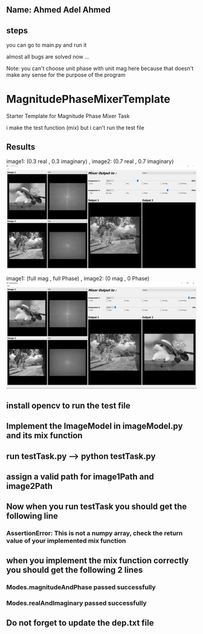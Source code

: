## Name: Ahmed Adel Ahmed

## steps
you can go to main.py and run it

almost all bugs are solved now ...

Note: you can't choose unit phase with unit mag here because that doesn't make any sense for the purpose of the program


# MagnitudePhaseMixerTemplate
Starter Template for Magnitude Phase Mixer Task

i make the test function (mix) but i can't run the test file

## Results

image1: (0.3 real , 0.3 imaginary) , image2: (0.7 real , 0.7 imaginary)
![alt text](test1.png)

image1: (full mag , full Phase) , image2: (0 mag , 0 Phase)
![alt text](test2.png)

## install opencv to run the test file

## Implement the ImageModel in imageModel.py and its mix function
## run testTask.py --> python testTask.py
## assign a valid path for image1Path and image2Path
## Now when you run testTask you should get the following line
### AssertionError: This is not a numpy array, check the return value of your implemented mix function

## when you implement the mix function correctly you should get the following 2 lines
### Modes.magnitudeAndPhase passed successfully
### Modes.realAndImaginary passed successfully

## Do not forget to update the dep.txt file
